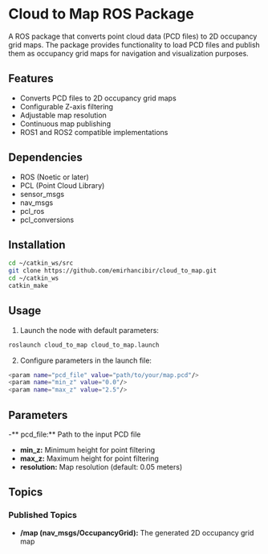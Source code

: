 # Cloud to Map ROS Package

A ROS package that converts point cloud data (PCD files) to 2D occupancy grid maps. The package provides functionality to load PCD files and publish them as occupancy grid maps for navigation and visualization purposes.

## Features

- Converts PCD files to 2D occupancy grid maps
- Configurable Z-axis filtering
- Adjustable map resolution
- Continuous map publishing
- ROS1 and ROS2 compatible implementations

## Dependencies

- ROS (Noetic or later)
- PCL (Point Cloud Library)
- sensor_msgs
- nav_msgs
- pcl_ros
- pcl_conversions

## Installation

```bash
cd ~/catkin_ws/src
git clone https://github.com/emirhancibir/cloud_to_map.git
cd ~/catkin_ws
catkin_make
```
## Usage

1. Launch the node with default parameters:
```bash
roslaunch cloud_to_map cloud_to_map.launch
```

2. Configure parameters in the launch file:
```bash
<param name="pcd_file" value="path/to/your/map.pcd"/>
<param name="min_z" value="0.0"/>
<param name="max_z" value="2.5"/>
```

## Parameters
-** pcd_file:** Path to the input PCD file
- **min_z:** Minimum height for point filtering
- **max_z:** Maximum height for point filtering
- **resolution:** Map resolution (default: 0.05 meters)

## Topics
### Published Topics
- **/map (nav_msgs/OccupancyGrid):** The generated 2D occupancy grid map
